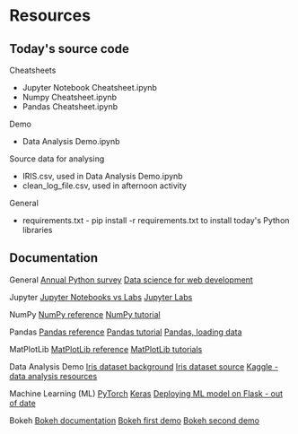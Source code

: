 # Resources

## Today's source code
Cheatsheets
* Jupyter Notebook Cheatsheet.ipynb
* Numpy Cheatsheet.ipynb
* Pandas Cheatsheet.ipynb

Demo
* Data Analysis Demo.ipynb

Source data for analysing
* IRIS.csv, used in Data Analysis Demo.ipynb
* clean_log_file.csv, used in afternoon activity

General
* requirements.txt - pip install -r requirements.txt to install today's Python libraries

## Documentation
General
[Annual Python survey](https://www.jetbrains.com/lp/python-developers-survey-2020/#PurposesUsingPython)
[Data science for web development](https://dataconomy.com/2018/05/how-is-data-science-transforming-web-development/)

Jupyter
[Jupyter Notebooks vs Labs](https://stackoverflow.com/questions/50982686/what-is-the-difference-between-jupyter-notebook-and-jupyterlab)
[Jupyter Labs](https://jupyterlab.readthedocs.io/en/latest/)

NumPy
[NumPy reference](https://numpy.org/doc/stable/reference/index.html)
[NumPy tutorial](https://realpython.com/numpy-tutorial/)

Pandas
[Pandas reference](https://pandas.pydata.org/docs/reference/index.html#api)
[Pandas tutorial](https://pandas.pydata.org/pandas-docs/stable/user_guide/10min.html)
[Pandas, loading data](https://pandas.pydata.org/docs/reference/io.html)

MatPlotLib
[MatPlotLib reference](https://matplotlib.org/stable/users/index.html)
[MatPlotLib tutorials](https://matplotlib.org/stable/tutorials/index.html)

Data Analysis Demo
[Iris dataset background](https://en.wikipedia.org/wiki/Iris_flower_data_set)
[Iris dataset source](https://www.kaggle.com/arshid/iris-flower-dataset)
[Kaggle - data analysis resources](https://www.kaggle.com/)

Machine Learning (ML)
[PyTorch](https://pytorch.org/docs/stable/index.html)
[Keras](https://keras.io/guides/)
[Deploying ML model on Flask - out of date](https://pytorch.org/tutorials/recipes/deployment_with_flask.html)

Bokeh
[Bokeh documentation](https://docs.bokeh.org/en/latest/index.html)
[Bokeh first demo](https://docs.bokeh.org/en/latest/docs/first_steps/first_steps_1.html)
[Bokeh second demo](https://docs.bokeh.org/en/latest/docs/first_steps/first_steps_9.html)
